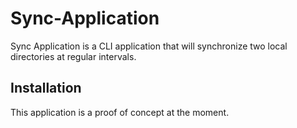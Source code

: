 # Sync-Application

Sync Application is a CLI application that will synchronize two local directories at regular intervals. 

## Installation

This application is a proof of concept at the moment.
